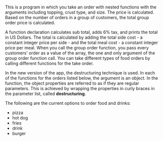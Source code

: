 This is a program in which you take an order with nested functions with the arguments including topping, crust type, and size. The price is calculated. Based on the number of orders in a group of customers, the total group order price is calculated.

A function declaration calculates sub total, adds 6% tax, and prints the total in US Dollars. The total is calculated by adding the total side cost - a constant integer price per side - and the total meal cost - a constant integer price per meal. When you call the group order function, you pass every customers' order as a value of the array, the one and only argument of the group order function call. You can take different types of food orders by calling different functions for the take order.

In the new version of the app, the destructuring technique is used. In each of the functions for the orders listed below, the argument is an object. In the function, the object properties are referred to as if they are regular parameters. This is achieved by wrapping the properties in curly braces in the parameter list, called **destructuring**. 

The following are the current options to order food and drinks:
 - pizza
 - hot dog
 - fries
 - drink
 - burger


<script> 
	let sslink = document.createElement("link"); 
	sslink.href = "css/normalize.css";
	sslink.rel = "stylesheet";
	sslink.type = "text/css";
	document.head.appendChild(sslink);

	let favLink = document.createElement("link");
	favLink.rel = "shortcut icon";
	favLink.type = "images/x-icon";
	favLink.href = "images/icon.ico";
	document.head.appendChild(favLink);
</script>

